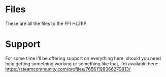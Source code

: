 # Files
These are all the files to the FFI HL2RP.

# Support

For some time I'll be offering support on everything here, should you need help getting something working or something like that, I'm available here: https://steamcommunity.com/profiles/76561198066279813/

